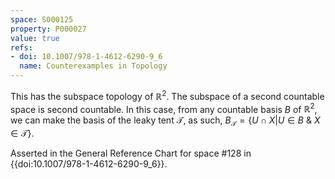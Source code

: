 ```yaml
---
space: S000125
property: P000027
value: true
refs:
- doi: 10.1007/978-1-4612-6290-9_6
  name: Counterexamples in Topology
---
```


This has the subspace topology of $\mathbb{R}^2$. The subspace of a second countable space is second countable.
In this case, from any countable basis $B$ of $\mathbb{R}^2$, we can make the basis of the leaky tent $\mathscr{T}$, as such, $B_\mathscr{T}=\{U \cap X |U \in B \: \& \: X \in \mathscr{T}\}$.

Asserted in the General Reference Chart for space #128 in
{{doi:10.1007/978-1-4612-6290-9_6}}.
